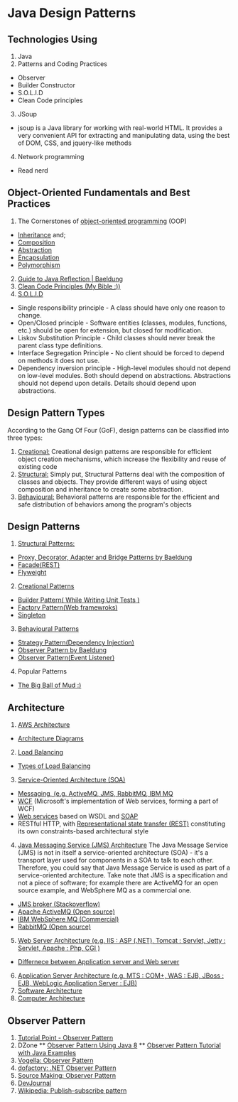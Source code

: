 # Java Design Patterns

## Technologies Using

1. Java
2. Patterns and Coding Practices
 * Observer
 * Builder Constructor
 * S.O.L.I.D
 * Clean Code principles
3. JSoup
 * jsoup is a Java library for working with real-world HTML. It provides a very convenient API for extracting and manipulating data, using the best of DOM, CSS, and jquery-like methods
4. Network programming
 * Read nerd

 
 
## Object-Oriented Fundamentals and Best Practices

1. The Cornerstones of [object-oriented programming](https://en.wikipedia.org/wiki/Object-oriented_programming) (OOP)
 * [Inheritance](http://www.baeldung.com/java-inheritance) and;
 * [Composition](http://www.baeldung.com/java-inheritance-composition) 
 * [Abstraction](https://dzone.com/articles/oop-concept-for-beginners-what-is-abstraction)
 * [Encapsulation](https://stackify.com/oop-concept-for-beginners-what-is-encapsulation/)
 * [Polymorphism](https://stackoverflow.com/questions/1031273/what-is-polymorphism-what-is-it-for-and-how-is-it-used?utm_medium=organic&utm_source=google_rich_qa&utm_campaign=google_rich_qa) 
2. [Guide to Java Reflection | Baeldung](http://www.baeldung.com/java-reflection)
3. [Clean Code Principles (My Bible :))](https://marcus-biel.com/clean-code-principles/)
4. [S.O.L.I.D](https://dzone.com/articles/the-solid-principles-in-real-life)
 * Single responsibility principle - A class should have only one reason to change.
 * Open/Closed principle - Software entities (classes, modules, functions, etc.) should be open for extension, but closed for modification.
 * Liskov Substitution Principle - Child classes should never break the parent class type definitions.
 * Interface Segregation Principle - No client should be forced to depend on methods it does not use.
 * Dependency inversion principle - High-level modules should not depend on low-level modules. Both should depend on abstractions. Abstractions should not depend upon details. Details should depend upon abstractions.




## Design Pattern Types

According to the Gang Of Four (GoF), design patterns can be classified into three types:

1. [Creational:](http://www.baeldung.com/creational-design-patterns) Creational design patterns are responsible for efficient object creation mechanisms, which increase the flexibility and reuse of existing code
2. [Structural:](https://refactoring.guru/design-patterns/structural-patterns) Simply put, Structural Patterns deal with the composition of classes and objects. They provide different ways of using object composition and inheritance to create some abstraction.
3. [Behavioural:](https://refactoring.guru/design-patterns/behavioral-patterns) Behavioral patterns are responsible for the efficient and safe distribution of behaviors among the program's objects



## Design Patterns

1. [Structural Patterns:](https://refactoring.guru/design-patterns/structural-patterns) 
 * [Proxy, Decorator, Adapter and Bridge Patterns by Baeldung](http://www.baeldung.com/java-structural-design-patterns)
 * [Facade(REST)](https://dzone.com/articles/design-patterns-uncovered-1)
 * [Flyweight](https://nobugsproject.com/2017/10/11/design-patterns-saga-18-real-project-situations-with-flyweight/)
2. [Creational Patterns](http://www.baeldung.com/creational-design-patterns)
 * [Builder Pattern( While Writing Unit Tests )](https://stackoverflow.com/questions/5007355/builder-pattern-in-effective-java)
 * [Factory Pattern(Web framewroks)](https://dzone.com/articles/java-the-factory-pattern)
 * [Singleton](https://stackoverflow.com/questions/70689/what-is-an-efficient-way-to-implement-a-singleton-pattern-in-java)
3. [Behavioural Patterns](https://refactoring.guru/design-patterns/behavioral-patterns)
 * [Strategy Pattern(Dependency Injection)](https://dzone.com/articles/java-the-strategy-pattern)
 * [Observer Pattern by Baeldung](http://www.baeldung.com/java-observer-pattern)
  * [Observer Pattern(Event Listener)](https://dzone.com/articles/the-observer-pattern-using-modern-java)
4. Popular Patterns
 * [The Big Ball of Mud :)](https://en.wikipedia.org/wiki/Big_ball_of_mud)
   

   
## Architecture

1. [AWS Architecture](https://aws.amazon.com/architecture/)
 * [Architecture Diagrams](https://www.pinterest.ie/pin/375487687655604514/)
2. [Load Balancing](http://tutorials.jenkov.com/software-architecture/load-balancing.html) 
 * [Types of Load Balancing](https://www.esds.co.in/blog/types-of-load-balancing/#sthash.zghIRpCv.dpbs)
3. [Service-Oriented Architecture (SOA)]()
 * [Messaging, (e.g. ActiveMQ, JMS, RabbitMQ, IBM MQ]()
 * [WCF](https://en.wikipedia.org/wiki/Windows_Communication_Foundation) (Microsoft's implementation of Web services, forming a part of WCF)
 * [Web services](https://en.wikipedia.org/wiki/Web_services) based on WSDL and [SOAP](https://en.wikipedia.org/wiki/SOAP)
 * RESTful HTTP, with [Representational state transfer (REST)](https://en.wikipedia.org/wiki/Representational_state_transfer) constituting its own constraints-based architectural style
4. [Java Messaging Service (JMS) Architecture](https://docs.oracle.com/cd/E19798-01/821-1841/6nmq2cpp4/index.html) The Java Message Service (JMS) is not in itself a service-oriented architecture (SOA) - it's a transport layer used for components in a SOA to talk to each other. Therefore, you could say that Java Message Service is used as part of a service-oriented architecture. Take note that JMS is a specification and not a piece of software; for example there are ActiveMQ for an open source example, and WebSphere MQ as a commercial one.
 * [JMS broker (Stackoverflow)](https://stackoverflow.com/questions/1035949/real-world-use-of-jms-message-queues?utm_medium=organic&utm_source=google_rich_qa&utm_campaign=google_rich_qa)
 * [Apache ActiveMQ (Open source)](https://www.quora.com/topic/ActiveMQ)
 * [IBM WebSphere MQ (Commercial)](https://www.ibm.com/support/knowledgecenter/en/SS9H2Y_7.5.0/com.ibm.dp.doc/mq_basicarchitecture.html)
 * [RabbitMQ (Open source)](https://www.rabbitmq.com/)
5. [Web Server Architecture (e.g. IIS : ASP (.NET), Tomcat : Servlet, Jetty : Servlet, Apache : Php, CGI )]()
 * [Differnece between Application server and Web server](https://stackoverflow.com/questions/936197/what-is-the-difference-between-application-server-and-web-server)
6. [Application Server Architecture (e.g. MTS : COM+, WAS : EJB, JBoss : EJB, WebLogic Application Server : EJB)]()
7. [Software Architecture](http://tutorials.jenkov.com/software-architecture/index.html)
8. [Computer Architecture](http://tutorials.jenkov.com/software-architecture/computer-architecture.html)
   
   
   
## Observer Pattern

1. [Tutorial Point - Observer Pattern](https://www.tutorialspoint.com/design_pattern/observer_pattern.htm)
2. DZone 
   ** [Observer Pattern Using Java 8](https://bluepenguinlist.com/2016/11/04/bash-scripting-tutorial/?fromTwitterID=nixCraft)
   ** [Observer Pattern Tutorial with Java Examples](https://dzone.com/articles/design-patterns-uncovered)
3. [Vogella: Observer Pattern](http://www.vogella.com/tutorials/DesignPatternObserver/article.html)
4. [dofactory: .NET Observer Pattern](http://www.dofactory.com/net/observer-design-pattern)
5. [Source Making: Observer Pattern](https://sourcemaking.com/design_patterns/observer)
6. [DevJournal](http://www.journaldev.com/1739/observer-design-pattern-in-java)
7. [Wikipedia: Publish–subscribe pattern](https://en.wikipedia.org/wiki/Publish%E2%80%93subscribe_pattern)
